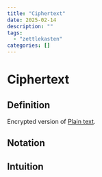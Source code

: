 ```yaml
---
title: "Ciphertext"
date: 2025-02-14
description: ""
tags: 
  - "zettlekasten"
categories: []
---
```


# Ciphertext
## Definition
Encrypted version of [Plain text](Plain%20text.md). 

## Notation

## Intuition
